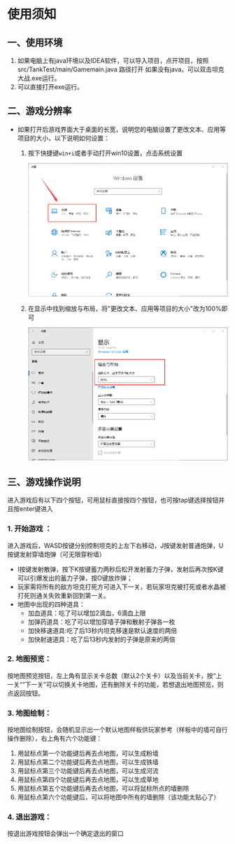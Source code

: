 # 使用须知

## 一、使用环境

1. 如果电脑上有java环境以及IDEA软件，可以导入项目，点开项目，按照src/TankTest/main/Gamemain.java 路径打开
   如果没有java，可以双击坦克大战.exe运行。
2. 可以直接打开exe运行。

## 二、游戏分辨率

* 如果打开后游戏界面大于桌面的长宽，说明您的电脑设置了更改文本、应用等项目的大小，以下说明如何设置：

  1. 按下快捷键`win+i`或者手动打开win10设置，点击系统设置

     ![image-20200622180635492](image-20200622180635492.png)

  2. 在显示中找到缩放与布局，将"更改文本、应用等项目的大小"改为100%即可

     ![image-20200622180755680](image-20200622180755680.png)

## 三、游戏操作说明

进入游戏后有以下四个按钮，可用鼠标直接按四个按钮，也可按tap键选择按钮并且按enter键进入

### 1. 开始游戏 ：

进入游戏后，WASD按键分别控制坦克的上左下右移动，J按键发射普通炮弹，U按键发射穿墙炮弹（可无限穿粉墙）

* I按键发射散弹，按下K按键蓄力两秒后松开发射蓄力子弹，发射后再次按K键可以引爆发出的蓄力子弹，按O键放炸弹；
* 玩家需将所有的敌方坦克打死方可进入下一关，若玩家坦克被打死或者水晶被打死则通关失败重新回到第一关。
* 地图中出现的四种道具：
  * 加血道具：吃了可以增加2滴血，6滴血上限
  * 加弹药道具：吃了可以增加穿墙子弹和散射子弹各一枚
  * 加快移速道具:吃了后13秒内坦克移速是默认速度的两倍
  * 加快射速道具：吃了后13秒内发射的子弹是原来的两倍

### 2. 地图预览：   

按地图预览按钮，左上角有显示关卡总数（默认2个关卡）以及当前关卡，按“上一关““下一关”可以切换关卡地图，还有删除关卡的功能，若想退出地图预览，则点返回按钮。

### 3. 地图绘制：  

按地图绘制按钮，会随机显示出一个默认地图样板供玩家参考（样板中的墙可自行操作删除），右上角有六个功能键：

1. 用鼠标点第一个功能键后再去点地图，可以生成粉墙
2. 用鼠标点第二个功能键后再去点地图，可以生成铁墙
3. 用鼠标点第三个功能键后再去点地图，可以生成河流
4. 用鼠标点第四个功能键后再去点地图，可以生成草地
5. 用鼠标点第五个功能键后再去点地图，可以将鼠标所点的墙删除
6. 用鼠标点第六个功能键后，可以将地图中所有的墙删除（该功能太贴心了）

### 4. 退出游戏：   

按退出游戏按钮会弹出一个确定退出的窗口
